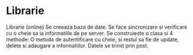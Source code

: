 # Librarie
Librarie (online)
Se creeaza baza de date.
Se face sincronizare si  verificare cu o cheie sa ia informatiile de pe server.
Se construieste o clasa si 4 methode:
O  metoda de autentificare cu cheie, si restul sa fie de update, delete si adaugare a informatiilor.
Datele se trimit prin post.

